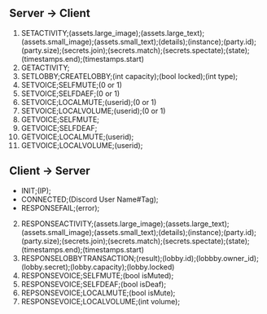 ## Server -> Client
1. SETACTIVITY;(assets.large_image);(assets.large_text);(assets.small_image);(assets.small_text);(details);(instance);(party.id);(party.size);(secrets.join);(secrets.match);(secrets.spectate);(state);(timestamps.end);(timestamps.start)
2. GETACTIVITY;
3. SETLOBBY;CREATELOBBY;(int capacity);(bool locked);(int type);
4. SETVOICE;SELFMUTE;(0 or 1)
5. SETVOICE;SELFDAEF;(0 or 1)
6. SETVOICE;LOCALMUTE;(userid);(0 or 1)
7. SETVOICE;LOCALVOLUME;(userid);(0 or 1)
8. GETVOICE;SELFMUTE;
9. GETVOICE;SELFDEAF;
10. GETVOICE;LOCALMUTE;(userid);
11. GETVOICE;LOCALVOLUME;(userid);

## Client -> Server
- INIT;(IP);
- CONNECTED;(Discord User Name#Tag);
- RESPONSEFAIL;(error);
2. RESPONSEACTIVITY;(assets.large_image);(assets.large_text);(assets.small_image);(assets.small_text);(details);(instance);(party.id);(party.size);(secrets.join);(secrets.match);(secrets.spectate);(state);(timestamps.end);(timestamps.start)
3. RESPONSELOBBYTRANSACTION;(result);(lobby.id);(lobbby.owner_id);(lobby.secret);(lobby.capacity);(lobby.locked)
8. RESPONSEVOICE;SELFMUTE;(bool isMuted);
9. RESPONSEVOICE;SELFDEAF;(bool isDeaf);
10. REPSONSEVOICE;LOCALMUTE;(bool isMute);
11. RESPONSEVOICE;LOCALVOLUME;(int volume);